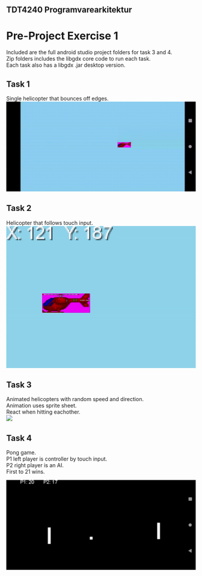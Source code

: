 ## TDT4240 Programvarearkitektur
# Pre-Project Exercise 1 

Included are the full android studio project folders for task 3 and 4.  
Zip folders includes the libgdx core code to run each task.  
Each task also has a libgdx .jar desktop version.


## Task 1  
Single helicopter that bounces off edges.  
![](gifs/task1.gif)  

## Task 2
Helicopter that follows touch input.  
![](gifs/task2.gif)  


## Task 3  
Animated helicopters with random speed and direction.  
Animation uses sprite sheet.  
React when hitting eachother.  
![](gifs/task3.gif)  


## Task 4
Pong game.  
P1 left player is controller by touch input.  
P2 right player is an AI.  
First to 21 wins.  

![](gifs/task4.gif)  